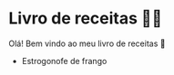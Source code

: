 # Livro de receitas :man_cook:

Olá! Bem vindo ao meu livro de receitas :wave:

- Estrogonofe de frango